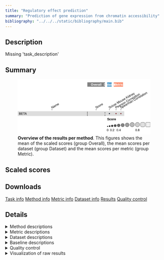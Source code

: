 ```yaml
---
title: "Regulatory effect prediction"
summary: "Prediction of gene expression from chromatin accessibility"
bibliography: "../../../static/bibliography/main.bib"
---
```


<script src="index_files/libs/htmlwidgets-1.5.4/htmlwidgets.js"></script>
<link href="index_files/libs/datatables-css-0.0.0/datatables-crosstalk.css" rel="stylesheet" />
<script src="index_files/libs/datatables-binding-0.25/datatables.js"></script>
<script src="index_files/libs/jquery-3.6.0/jquery-3.6.0.min.js"></script>
<link href="index_files/libs/dt-core-1.11.3/css/jquery.dataTables.min.css" rel="stylesheet" />
<link href="index_files/libs/dt-core-1.11.3/css/jquery.dataTables.extra.css" rel="stylesheet" />
<script src="index_files/libs/dt-core-1.11.3/js/jquery.dataTables.min.js"></script>
<link href="index_files/libs/dt-ext-select-1.11.3/css/select.dataTables.min.css" rel="stylesheet" />
<script src="index_files/libs/dt-ext-select-1.11.3/js/dataTables.select.min.js"></script>
<link href="index_files/libs/dt-ext-searchpanes-1.11.3/css/searchPanes.dataTables.min.css" rel="stylesheet" />
<script src="index_files/libs/dt-ext-searchpanes-1.11.3/js/dataTables.searchPanes.min.js"></script>
<script src="index_files/libs/jszip-1.11.3/jszip.min.js"></script>
<script src="index_files/libs/pdfmake-1.11.3/pdfmake.js"></script>
<script src="index_files/libs/pdfmake-1.11.3/vfs_fonts.js"></script>
<link href="index_files/libs/dt-ext-buttons-1.11.3/css/buttons.dataTables.min.css" rel="stylesheet" />
<script src="index_files/libs/dt-ext-buttons-1.11.3/js/dataTables.buttons.min.js"></script>
<script src="index_files/libs/dt-ext-buttons-1.11.3/js/buttons.html5.min.js"></script>
<script src="index_files/libs/dt-ext-buttons-1.11.3/js/buttons.colVis.min.js"></script>
<script src="index_files/libs/dt-ext-buttons-1.11.3/js/buttons.print.min.js"></script>
<link href="index_files/libs/crosstalk-1.2.0/css/crosstalk.min.css" rel="stylesheet" />
<script src="index_files/libs/crosstalk-1.2.0/js/crosstalk.min.js"></script>
<script src="index_files/libs/kePrint-0.0.1/kePrint.js"></script>
<link href="index_files/libs/lightable-0.0.1/lightable.css" rel="stylesheet" />


## Description

Missing 'task_description'

## Summary

<figure>
<img src="index.markdown_strict_files/figure-markdown_strict/summary-1.png" width="638" alt="Overview of the results per method. This figures shows the mean of the scaled scores (group Overall), the mean scores per dataset (group Dataset) and the mean scores per metric (group Metric)." />
<figcaption aria-hidden="true"><strong>Overview of the results per method</strong>. This figures shows the mean of the scaled scores (group Overall), the mean scores per dataset (group Dataset) and the mean scores per metric (group Metric).</figcaption>
</figure>

## Scaled scores

<div id="htmlwidget-9e216779d07deb836a16" style="width:100%;height:auto;" class="datatables html-widget"></div>
<script type="application/json" data-for="htmlwidget-9e216779d07deb836a16">{"x":{"filter":"none","vertical":false,"extensions":["Select","SearchPanes","Buttons"],"data":[["<a href=\"/bibliography#wang2013target\">BETA<\/a>","<a href=\"/bibliography#wang2013target\">BETA<\/a>"],["Overall mean","<a href=\"/bibliography#cao2018joint\">sciCAR Mouse Kidney with cell clusters<\/a>"],[-1.76036443792866,-1.76036443792866],[-3.36341676537853,-3.36341676537853],[-0.157312110478785,-0.157312110478785],[747,747],[3233.4,3233.4],[4.4921875,4.4921875],["<a href=\"http://cistrome.org/BETA\">v1.0<\/a>","<a href=\"http://cistrome.org/BETA\">v1.0<\/a>"]],"container":"<table class=\"stripe compact\">\n  <thead>\n    <tr>\n      <th>Method<\/th>\n      <th>Dataset<\/th>\n      <th>Mean score<\/th>\n      <th>Median Pearson correlation<\/th>\n      <th>Median Spearman correlation<\/th>\n      <th>Runtime (s)<\/th>\n      <th>CPU (%)<\/th>\n      <th>Memory (GB)<\/th>\n      <th>Library<\/th>\n    <\/tr>\n  <\/thead>\n<\/table>","options":{"dom":"Bfrtip","paging":false,"columnDefs":[{"targets":6,"render":"function(data, type, row, meta) {\n    return type !== 'display' ? data : DTWidget.formatRound(data, 0, 3, \",\", \".\", null);\n  }"},{"targets":5,"render":"function(data, type, row, meta) {\n    return type !== 'display' ? data : DTWidget.formatRound(data, 0, 3, \",\", \".\", null);\n  }"},{"targets":7,"render":"function(data, type, row, meta) {\n    return type !== 'display' ? data : DTWidget.formatRound(data, 2, 3, \",\", \".\", null);\n  }"},{"targets":2,"render":"function(data, type, row, meta) {\n    return type !== 'display' ? data : DTWidget.formatRound(data, 2, 3, \",\", \".\", null);\n  }"},{"targets":3,"render":"function(data, type, row, meta) {\n    return type !== 'display' ? data : DTWidget.formatRound(data, 2, 3, \",\", \".\", null);\n  }"},{"targets":4,"render":"function(data, type, row, meta) {\n    return type !== 'display' ? data : DTWidget.formatRound(data, 2, 3, \",\", \".\", null);\n  }"},{"searchPanes":{"show":false},"targets":[2,3,4,5,6,7,8]},{"searchPanes":{"preSelect":"Overall mean"},"targets":1},{"className":"dt-right","targets":[2,3,4,5,6,7]}],"buttons":["searchPanes",{"extend":"collection","buttons":["csv","excel","pdf"],"text":"Download"}],"language":{"searchPanes":{"collapse":"Filter Rows"}},"order":[],"autoWidth":false,"orderClasses":false}},"evals":["options.columnDefs.0.render","options.columnDefs.1.render","options.columnDefs.2.render","options.columnDefs.3.render","options.columnDefs.4.render","options.columnDefs.5.render"],"jsHooks":[]}</script>
<!--### sciCAR Mouse Kidney with cell clusters-->

## Downloads

<a href="data/task_info.json" class="btn btn-secondary">Task info</a>
<a href="data/method_info.json" class="btn btn-secondary">Method info</a>
<a href="data/metric_info.json" class="btn btn-secondary">Metric info</a>
<a href="data/dataset_info.json" class="btn btn-secondary">Dataset info</a>
<a href="data/results.json" class="btn btn-secondary">Results</a>
<a href="data/quality_control.json" class="btn btn-secondary">Quality control</a>

## Details

<details>
<summary>
Method descriptions
</summary>

-   **[BETA](http://cistrome.org/BETA)**: Missing 'method_description'. [\[wang2013target\]](/bibliography#wang2013target)

<!-- -->

-   **[Random Scores](https://github.com/openproblems-bio/openproblems)**: Missing 'method_description'. [\[openproblems\]](/bibliography#openproblems)

<!-- -->

-   **[True Scores](https://github.com/openproblems-bio/openproblems)**: Missing 'method_description'. [\[openproblems\]](/bibliography#openproblems)

</details>
<details>
<summary>
Metric descriptions
</summary>

-   **Median Pearson correlation**: Missing 'metric_description'. [\[schober2018correlation\]](/bibliography#schober2018correlation)

<!-- -->

-   **Median Spearman correlation**: Missing 'metric_description'. [\[schober2018correlation\]](/bibliography#schober2018correlation)

</details>
<details>
<summary>
Dataset descriptions
</summary>

-   **sciCAR Mouse Kidney with cell clusters**: Missing 'dataset_description'. [\[cao2018joint\]](/bibliography#cao2018joint)

</details>
<details>
<summary>
Baseline descriptions
</summary>

-   **Random Scores**: Missing 'method_description'.

<!-- -->

-   **True Scores**: Missing 'method_description'.

</details>
<details>
<summary>
Quality control
</summary>
<table class="table lightable-paper" style='margin-left: auto; margin-right: auto; font-family: "Arial Narrow", arial, helvetica, sans-serif; margin-left: auto; margin-right: auto;'>
 <thead>
  <tr>
   <th style="text-align:left;"> Category </th>
   <th style="text-align:left;"> Name </th>
   <th style="text-align:right;"> Value </th>
   <th style="text-align:left;"> Condition </th>
   <th style="text-align:left;"> Severity </th>
  </tr>
 </thead>
<tbody>
  <tr>
   <td style="text-align:left;" data-toggle="tooltip" data-container="body" data-placement="right" title="Method beta performs much worse than baselines.
  Task id: regulatory_effect_prediction
  Method id: beta
  Metric id: pearson_correlation
  Worst score: -3.363416765378533%
"> Scaling </td>
   <td style="text-align:left;" data-toggle="tooltip" data-container="body" data-placement="right" title="Method beta performs much worse than baselines.
  Task id: regulatory_effect_prediction
  Method id: beta
  Metric id: pearson_correlation
  Worst score: -3.363416765378533%
"> Worst score beta pearson_correlation </td>
   <td style="text-align:right;" data-toggle="tooltip" data-container="body" data-placement="right" title="Method beta performs much worse than baselines.
  Task id: regulatory_effect_prediction
  Method id: beta
  Metric id: pearson_correlation
  Worst score: -3.363416765378533%
"> -3.363417 </td>
   <td style="text-align:left;" data-toggle="tooltip" data-container="body" data-placement="right" title="Method beta performs much worse than baselines.
  Task id: regulatory_effect_prediction
  Method id: beta
  Metric id: pearson_correlation
  Worst score: -3.363416765378533%
"> worst_score &gt;= -1 </td>
   <td style="text-align:left;color: red !important;" data-toggle="tooltip" data-container="body" data-placement="right" title="Method beta performs much worse than baselines.
  Task id: regulatory_effect_prediction
  Method id: beta
  Metric id: pearson_correlation
  Worst score: -3.363416765378533%
"> ✗✗✗ </td>
  </tr>
  <tr>
   <td style="text-align:left;" data-toggle="tooltip" data-container="body" data-placement="right" title="Dataset metadata field 'dataset_description' should be defined
  Task id: regulatory_effect_prediction
  Field: dataset_description
"> Dataset info </td>
   <td style="text-align:left;" data-toggle="tooltip" data-container="body" data-placement="right" title="Dataset metadata field 'dataset_description' should be defined
  Task id: regulatory_effect_prediction
  Field: dataset_description
"> Pct 'dataset_description' missing </td>
   <td style="text-align:right;" data-toggle="tooltip" data-container="body" data-placement="right" title="Dataset metadata field 'dataset_description' should be defined
  Task id: regulatory_effect_prediction
  Field: dataset_description
"> 1.000000 </td>
   <td style="text-align:left;" data-toggle="tooltip" data-container="body" data-placement="right" title="Dataset metadata field 'dataset_description' should be defined
  Task id: regulatory_effect_prediction
  Field: dataset_description
"> percent_missing(dataset_info, field) </td>
   <td style="text-align:left;color: red !important;" data-toggle="tooltip" data-container="body" data-placement="right" title="Dataset metadata field 'dataset_description' should be defined
  Task id: regulatory_effect_prediction
  Field: dataset_description
"> ✗✗ </td>
  </tr>
  <tr>
   <td style="text-align:left;" data-toggle="tooltip" data-container="body" data-placement="right" title="Method metadata field 'method_description' should be defined
  Task id: regulatory_effect_prediction
  Field: method_description
"> Method info </td>
   <td style="text-align:left;" data-toggle="tooltip" data-container="body" data-placement="right" title="Method metadata field 'method_description' should be defined
  Task id: regulatory_effect_prediction
  Field: method_description
"> Pct 'method_description' missing </td>
   <td style="text-align:right;" data-toggle="tooltip" data-container="body" data-placement="right" title="Method metadata field 'method_description' should be defined
  Task id: regulatory_effect_prediction
  Field: method_description
"> 1.000000 </td>
   <td style="text-align:left;" data-toggle="tooltip" data-container="body" data-placement="right" title="Method metadata field 'method_description' should be defined
  Task id: regulatory_effect_prediction
  Field: method_description
"> percent_missing(method_info, field) </td>
   <td style="text-align:left;color: red !important;" data-toggle="tooltip" data-container="body" data-placement="right" title="Method metadata field 'method_description' should be defined
  Task id: regulatory_effect_prediction
  Field: method_description
"> ✗✗ </td>
  </tr>
  <tr>
   <td style="text-align:left;" data-toggle="tooltip" data-container="body" data-placement="right" title="Metric metadata field 'metric_description' should be defined
  Task id: regulatory_effect_prediction
  Field: metric_description
"> Metric info </td>
   <td style="text-align:left;" data-toggle="tooltip" data-container="body" data-placement="right" title="Metric metadata field 'metric_description' should be defined
  Task id: regulatory_effect_prediction
  Field: metric_description
"> Pct 'metric_description' missing </td>
   <td style="text-align:right;" data-toggle="tooltip" data-container="body" data-placement="right" title="Metric metadata field 'metric_description' should be defined
  Task id: regulatory_effect_prediction
  Field: metric_description
"> 1.000000 </td>
   <td style="text-align:left;" data-toggle="tooltip" data-container="body" data-placement="right" title="Metric metadata field 'metric_description' should be defined
  Task id: regulatory_effect_prediction
  Field: metric_description
"> percent_missing(metric_info, field) </td>
   <td style="text-align:left;color: red !important;" data-toggle="tooltip" data-container="body" data-placement="right" title="Metric metadata field 'metric_description' should be defined
  Task id: regulatory_effect_prediction
  Field: metric_description
"> ✗✗ </td>
  </tr>
  <tr>
   <td style="text-align:left;" data-toggle="tooltip" data-container="body" data-placement="right" title="Task metadata field 'task_description' should be defined
  Task id: regulatory_effect_prediction
  Field: task_description
"> Task info </td>
   <td style="text-align:left;" data-toggle="tooltip" data-container="body" data-placement="right" title="Task metadata field 'task_description' should be defined
  Task id: regulatory_effect_prediction
  Field: task_description
"> Pct 'task_description' missing </td>
   <td style="text-align:right;" data-toggle="tooltip" data-container="body" data-placement="right" title="Task metadata field 'task_description' should be defined
  Task id: regulatory_effect_prediction
  Field: task_description
"> 1.000000 </td>
   <td style="text-align:left;" data-toggle="tooltip" data-container="body" data-placement="right" title="Task metadata field 'task_description' should be defined
  Task id: regulatory_effect_prediction
  Field: task_description
"> percent_missing([task_info], field) </td>
   <td style="text-align:left;color: red !important;" data-toggle="tooltip" data-container="body" data-placement="right" title="Task metadata field 'task_description' should be defined
  Task id: regulatory_effect_prediction
  Field: task_description
"> ✗✗ </td>
  </tr>
</tbody>
</table>

</details>
<details>
<summary>
Visualization of raw results
</summary>

    geom_path: Each group consists of only one observation. Do you need to adjust
    the group aesthetic?
    geom_path: Each group consists of only one observation. Do you need to adjust
    the group aesthetic?

<img src="index.markdown_strict_files/figure-markdown_strict/raw_results-1.png" width="960" />

</details>
